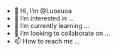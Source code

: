 - 👋 Hi, I’m @Luoauoa
- 👀 I’m interested in ...
- 🌱 I’m currently learning ...
- 💞️ I’m looking to collaborate on ...
- 📫 How to reach me ...

<!---
Luoauoa/Luoauoa is a ✨ special ✨ repository because its `README.md` (this file) appears on your GitHub profile.
You can click the Preview link to take a look at your changes.
--->
